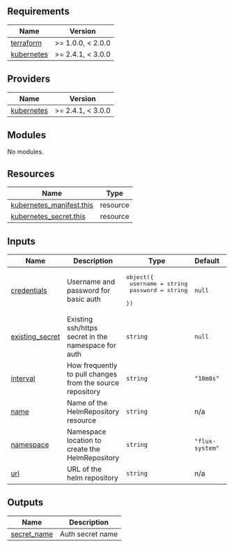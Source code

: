<!--- start terraform-docs --->

## Requirements

| Name                                                                        | Version           |
| --------------------------------------------------------------------------- | ----------------- |
| <a name="requirement_terraform"></a> [terraform](#requirement_terraform)    | >= 1.0.0, < 2.0.0 |
| <a name="requirement_kubernetes"></a> [kubernetes](#requirement_kubernetes) | >= 2.4.1, < 3.0.0 |

## Providers

| Name                                                                  | Version           |
| --------------------------------------------------------------------- | ----------------- |
| <a name="provider_kubernetes"></a> [kubernetes](#provider_kubernetes) | >= 2.4.1, < 3.0.0 |

## Modules

No modules.

## Resources

| Name                                                                                                                    | Type     |
| ----------------------------------------------------------------------------------------------------------------------- | -------- |
| [kubernetes_manifest.this](https://registry.terraform.io/providers/hashicorp/kubernetes/latest/docs/resources/manifest) | resource |
| [kubernetes_secret.this](https://registry.terraform.io/providers/hashicorp/kubernetes/latest/docs/resources/secret)     | resource |

## Inputs

| Name                                                                           | Description                                               | Type                                                                   | Default         | Required |
| ------------------------------------------------------------------------------ | --------------------------------------------------------- | ---------------------------------------------------------------------- | --------------- | :------: |
| <a name="input_credentials"></a> [credentials](#input_credentials)             | Username and password for basic auth                      | <pre>object({<br> username = string<br> password = string<br> })</pre> | `null`          |    no    |
| <a name="input_existing_secret"></a> [existing_secret](#input_existing_secret) | Existing ssh/https secret in the namespace for auth       | `string`                                                               | `null`          |    no    |
| <a name="input_interval"></a> [interval](#input_interval)                      | How frequently to pull changes from the source repository | `string`                                                               | `"10m0s"`       |    no    |
| <a name="input_name"></a> [name](#input_name)                                  | Name of the HelmRepository resource                       | `string`                                                               | n/a             |   yes    |
| <a name="input_namespace"></a> [namespace](#input_namespace)                   | Namespace location to create the HelmRepository           | `string`                                                               | `"flux-system"` |    no    |
| <a name="input_url"></a> [url](#input_url)                                     | URL of the helm repository                                | `string`                                                               | n/a             |   yes    |

## Outputs

| Name                                                                 | Description      |
| -------------------------------------------------------------------- | ---------------- |
| <a name="output_secret_name"></a> [secret_name](#output_secret_name) | Auth secret name |
